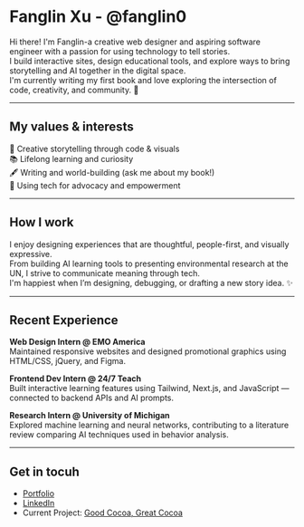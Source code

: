 # Fanglin Xu - @fanglin0
Hi there! I'm Fanglin-a creative web designer and aspiring software engineer with a passion for using technology to tell stories.  
I build interactive sites, design educational tools, and explore ways to bring storytelling and AI together in the digital space.  
I'm currently writing my first book and love exploring the intersection of code, creativity, and community. 💫

---

## My values & interests

🎨 Creative storytelling through code & visuals  
📚 Lifelong learning and curiosity  
🖋️ Writing and world-building (ask me about my book!)  
🌱 Using tech for advocacy and empowerment

---

## How I work

I enjoy designing experiences that are thoughtful, people-first, and visually expressive.  
From building AI learning tools to presenting environmental research at the UN, I strive to communicate meaning through tech.  
I'm happiest when I’m designing, debugging, or drafting a new story idea. ✨

---

## Recent Experience

**Web Design Intern @ EMO America**  
Maintained responsive websites and designed promotional graphics using HTML/CSS, jQuery, and Figma.

**Frontend Dev Intern @ 24/7 Teach**  
Built interactive learning features using Tailwind, Next.js, and JavaScript — connected to backend APIs and AI prompts.

**Research Intern @ University of Michigan**  
Explored machine learning and neural networks, contributing to a literature review comparing AI techniques used in behavior analysis.

---

## Get in tocuh

* [Portfolio](https://fanglin0.github.io/Portfolio-Hosting)  
* [LinkedIn](https://www.linkedin.com/in/fanglinxu/)
* Current Project: [Good Cocoa, Great Cocoa](https://github.com/fanglin0/Good-Cocoa-Great-Cocoa)


<!--
**fanglin0/fanglin0** is a ✨ _special_ ✨ repository because its `README.md` (this file) appears on your GitHub profile.

Here are some ideas to get you started:

- 🔭 I’m currently working on ...
- 🌱 I’m currently learning ...
- 👯 I’m looking to collaborate on ...
- 🤔 I’m looking for help with ...
- 💬 Ask me about ...
- 📫 How to reach me: ...
- 😄 Pronouns: ...
- ⚡ Fun fact: ...
-->
